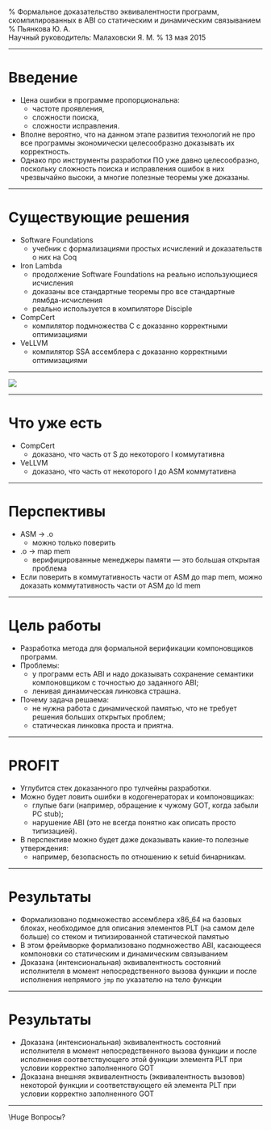 %   Формальное доказательство эквивалентности программ, скомпилированных в ABI
    со статическим и динамическим связыванием
%   Пьянкова Ю. А.\
    Научный руководитель: Малаховски Я. М.
%   13 мая 2015

---

# Введение

* Цена ошибки в программе пропорциональна:
    * частоте проявления,
    * сложности поиска,
    * сложности исправления.
* Вполне вероятно, что на данном этапе развития технологий не про все
  программы экономически целесообразно доказывать их корректность.
* Однако про инструменты разработки ПО уже давно целесообразно,
  поскольку сложность поиска и исправления ошибок в них чрезвычайно
  высоки, а многие полезные теоремы уже доказаны.

---

# Существующие решения

* Software Foundations
    * учебник с формализациями простых исчислений и доказательств о них на Coq
* Iron Lambda
    * продолжение Software Foundations на реально использующиеся исчисления
    * доказаны все стандартные теоремы про все стандартные лямбда-исчисления
    * реально используется в компиляторе Disciple
* CompCert
    * компилятор подмножества C с доказанно корректными оптимизациями
* VeLLVM
    * компилятор SSA ассемблера с доказанно корректными оптимизациями

---

![](diagram.png)

---

# Что уже есть

* CompCert
    * доказано, что часть от S до некоторого I коммутативна
* VeLLVM
    * доказано, что часть от некоторого I до ASM коммутативна

---

# Перспективы

* ASM → .o
    * можно только поверить
* .o → map mem
    * верифицированные менеджеры памяти — это большая открытая проблема
* Если поверить в коммутативность части от ASM до map mem, можно доказать
  коммутативность части от ASM до ld mem

---

# Цель работы

* Разработка метода для формальной верификации компоновщиков программ.
* Проблемы:
    * у программ есть ABI и надо доказывать сохранение семантики компоновщиком с точностью до заданного ABI;
    * ленивая динамическая линковка страшна.
* Почему задача решаема:
    * не нужна работа с динамической памятью, что не требует решения больших открытых проблем;
    * статическая линковка проста и приятна.

---

# PROFIT

* Углубится стек доказанного про тулчейны разработки.
* Можно будет ловить ошибки в кодогенераторах и компоновщиках:
    * глупые баги (например, обращение к чужому GOT, когда забыли PC stub);
    * нарушение ABI (это не всегда понятно как описать просто типизацией).
* В перспективе можно будет даже доказывать какие-то полезные утверждения:
    * например, безопасность по отношению к setuid бинарникам.

---

# Результаты

*   Формализовано подмножество ассемблера x86_64 на базовых блоках, необходимое
    для описания элементов PLT (на самом деле больше) со стеком и
    типизированной статической памятью
*   В этом фреймворке формализовано подмножество ABI, касающееся компоновки
    со статическим и динамическим связыванием
*   Доказана (интенсиональная) эквивалентность состояний исполнителя в момент
    непосредственного вызова функции и после исполнения непрямого `jmp` по
    указателю на тело функции

---

# Результаты

*   Доказана (интенсиональная) эквивалентность состояний исполнителя в момент
    непосредственного вызова функции и после исполнения соответствующего этой
    функции элемента PLT при условии корректно заполненного GOT
*   Доказана внешняя эквивалентность (эквивалентность вызовов) некоторой
    функции и соответствующего ей элемента PLT при условии корректно
    заполненного GOT

---

\Huge Вопросы?
